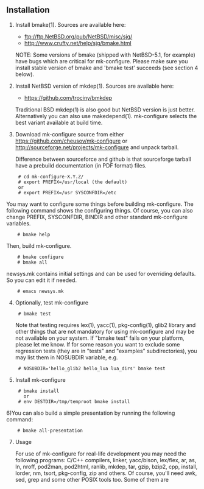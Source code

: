 Installation
------------

1) Install bmake(1).
   Sources are available here:

   * ftp://ftp.NetBSD.org/pub/NetBSD/misc/sjg/
   * http://www.crufty.net/help/sjg/bmake.html

   NOTE: Some versions of bmake (shipped with NetBSD-5.1, for
   example) have bugs which are critical for mk-configure.
   Please make sure you install stable version of bmake and
   'bmake test' succeeds (see section 4 below).

2) Install NetBSD version of mkdep(1).
   Sources are available here:

   * https://github.com/trociny/bmkdep

   Traditional BSD mkdep(1) is also good but NetBSD version is just better.
   Alternatively you can also use makedepend(1). mk-configure
   selects the best variant available at build time.

3) Download mk-configure source from either
   https://github.com/cheusov/mk-configure or
   http://sourceforge.net/projects/mk-configure and unpack tarball.

   Difference between sourceforce and github is that sourceforge
   tarball have a prebuild documentation (in PDF format) files.

        # cd mk-configure-X.Y.Z/
        # export PREFIX=/usr/local (the default)
        or
        # export PREFIX=/usr SYSCONFDIR=/etc

You may want to configure some things before building mk-configure.
The following command shows the configuring things.
Of course, you can also change PREFIX, SYSCONFDIR, BINDIR
and other standard mk-configure variables.

        # bmake help

Then, build mk-configure.

        # bmake configure
        # bmake all

newsys.mk contains initial settings and can be used
for overriding defaults. So you can edit it if needed.

        # emacs newsys.mk

4) Optionally, test mk-configure

        # bmake test

   Note that testing requires lex(1), yacc(1),
   pkg-config(1), glib2 library and other things
   that are not mandatory for using mk-configure
   and may be not available on your system.
   If "bmake test" fails on your platform, please let
   me know. If for some reason you want to exclude some
   regression tests (they are in "tests" and "examples"
   subdirectories), you may list them in NOSUBDIR variable,
   e.g.

        # NOSUBDIR='hello_glib2 hello_lua lua_dirs' bmake test

5) Install mk-configure

        # bmake install
          or
        # env DESTDIR=/tmp/temproot bmake install

6)You can also build a simple presentation by running the
  following command:

        # bmake all-presentation

7) Usage

   For use of mk-configure for real-life development you may need the
   following programs: C/C++ compilers, linker, yacc/bison, lex/flex,
   ar, as, ln, nroff, pod2man, pod2html, ranlib, mkdep, tar, gzip,
   bzip2, cpp, install, lorder, nm, tsort, pkg-config, zip and others.
   Of course, you'll need awk, sed, grep and some other POSIX tools
   too. Some of them are 
